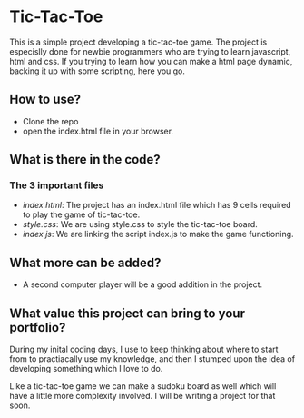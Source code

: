 # Tic-Tac-Toe

This is a simple project developing a tic-tac-toe game. The project is especislly done for newbie programmers who are trying to learn javascript, html and css. If you trying to learn how you can make a html page dynamic, backing it up with some scripting, here you go.

## How to use?

- Clone the repo
- open the index.html file in your browser.

## What is there in the code?

### The 3 important files

- *index.html*: The project has an index.html file which has 9 cells required to play the game of tic-tac-toe.
- *style.css*: We are using style.css to style the tic-tac-toe board.
- *index.js*: We are linking the script index.js to make the game functioning.

## What more can be added?

- A second computer player will be a good addition in the project.


## What value this project can bring to your portfolio?

During my inital coding days, I use to keep thinking about where to start from to practiacally use my knowledge, and then I stumped upon the idea of developing something which I love to do.

Like a tic-tac-toe game we can make a sudoku board as well which will have a little more complexity involved. I will be writing a project for that soon.
